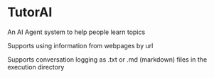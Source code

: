 # TutorAI
An AI Agent system to help people learn topics

Supports using information from webpages by url

Supports conversation logging as .txt or .md (markdown) files in the execution directory